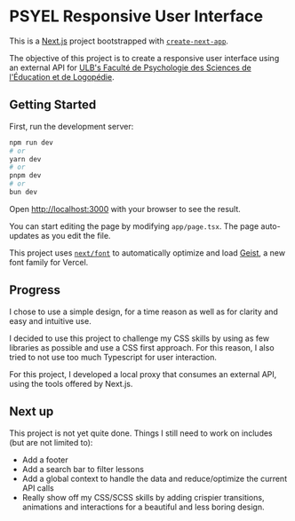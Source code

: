# PSYEL Responsive User Interface

This is a [Next.js](https://nextjs.org) project bootstrapped with [`create-next-app`](https://nextjs.org/docs/app/api-reference/cli/create-next-app).

The objective of this project is to create a responsive user interface using an external API for [ULB's Faculté de Psychologie des Sciences de l'Éducation et de Logopédie](https://psycho.ulb.be/).

## Getting Started

First, run the development server:

```bash
npm run dev
# or
yarn dev
# or
pnpm dev
# or
bun dev
```

Open [http://localhost:3000](http://localhost:3000) with your browser to see the result.

You can start editing the page by modifying `app/page.tsx`. The page auto-updates as you edit the file.

This project uses [`next/font`](https://nextjs.org/docs/app/building-your-application/optimizing/fonts) to automatically optimize and load [Geist](https://vercel.com/font), a new font family for Vercel.

## Progress

I chose to use a simple design, for a time reason as well as for clarity and easy and intuitive use.

I decided to use this project to challenge my CSS skills by using as few libraries as possible and use a CSS first approach. For this reason, I also tried to not use too much Typescript for user interaction.

For this project, I developed a local proxy that consumes an external API, using the tools offered by Next.js.

## Next up

This project is not yet quite done. Things I still need to work on includes (but are not limited to):

- Add a footer
- Add a search bar to filter lessons
- Add a global context to handle the data and reduce/optimize the current API calls
- Really show off my CSS/SCSS skills by adding crispier transitions, animations and interactions for a beautiful and less boring design.
